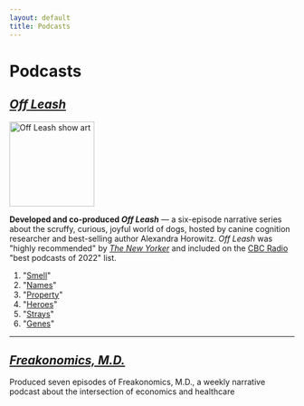 ```yaml
---
layout: default
title: Podcasts
---
```


# Podcasts 

## <a href="https://freakonomics.com/series/off-leash/"><i>Off Leash</i></a>

<a href="https://freakonomics.com/series/off-leash/" target="_blank">
  <img src="{{ "/assets/OffLeash.jpg" | relative_url }}" alt="Off Leash show art" width="150" height="150">
</a>

<b>Developed and co-produced <i>Off Leash</i></b> — a six-episode narrative series about the scruffy, curious, joyful world of dogs, hosted by canine cognition researcher and best-selling author Alexandra Horowitz. <i>Off Leash</i> was "highly recommended" by <a href="https://www.newyorker.com/goings-on-about-town/podcasts/off-leash-07-11-22"><i>The New Yorker</i></a> and included on the <a href="https://www.cbc.ca/radio/podcastplaylist/the-best-podcasts-of-2022-1.6680311#:~:text=Off%20Leash%C2%A0(Freakonomics)%C2%A0">CBC Radio</a> "best podcasts of 2022" list.

1. "<a href="https://freakonomics.com/podcast/smell/">Smell</a>"
2. "<a href="https://freakonomics.com/podcast/names/">Names</a>"
3. "<a href="https://freakonomics.com/podcast/property/">Property</a>"
4. "<a href="https://freakonomics.com/podcast/heroes/">Heroes</a>"
5. "<a href="https://freakonomics.com/podcast/strays/">Strays</a>"
6. "<a href="https://freakonomics.com/podcast/genes/">Genes</a>"

* * *

## <a href="https://freakonomics.com/series/bapu/"><i>Freakonomics, M.D.</i></a>

Produced seven episodes of Freakonomics, M.D., a weekly narrative podcast about the intersection of economics and healthcare 
